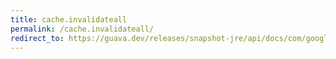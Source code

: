 ```yaml
---
title: cache.invalidateall
permalink: /cache.invalidateall/
redirect_to: https://guava.dev/releases/snapshot-jre/api/docs/com/google/common/cache/Cache.html#invalidateAll--
---
```

